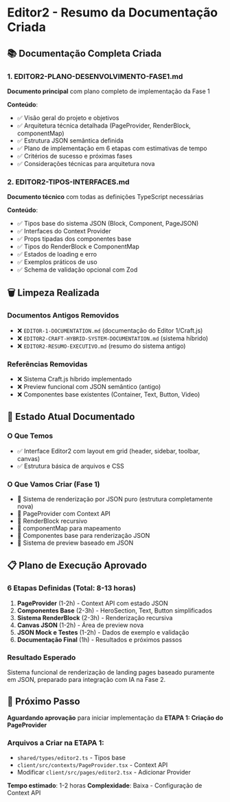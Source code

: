 # Editor2 - Resumo da Documentação Criada

## 📚 Documentação Completa Criada

### 1. **EDITOR2-PLANO-DESENVOLVIMENTO-FASE1.md**
**Documento principal** com plano completo de implementação da Fase 1

**Conteúdo**:
- ✅ Visão geral do projeto e objetivos
- ✅ Arquitetura técnica detalhada (PageProvider, RenderBlock, componentMap)
- ✅ Estrutura JSON semântica definida
- ✅ Plano de implementação em 6 etapas com estimativas de tempo
- ✅ Critérios de sucesso e próximas fases
- ✅ Considerações técnicas para arquitetura nova

### 2. **EDITOR2-TIPOS-INTERFACES.md**
**Documento técnico** com todas as definições TypeScript necessárias

**Conteúdo**:
- ✅ Tipos base do sistema JSON (Block, Component, PageJSON)
- ✅ Interfaces do Context Provider
- ✅ Props tipadas dos componentes base
- ✅ Tipos do RenderBlock e ComponentMap
- ✅ Estados de loading e erro
- ✅ Exemplos práticos de uso
- ✅ Schema de validação opcional com Zod

## 🗑️ Limpeza Realizada

### Documentos Antigos Removidos
- ❌ `EDITOR-1-DOCUMENTATION.md` (documentação do Editor 1/Craft.js)
- ❌ `EDITOR2-CRAFT-HYBRID-SYSTEM-DOCUMENTATION.md` (sistema híbrido)
- ❌ `EDITOR2-RESUMO-EXECUTIVO.md` (resumo do sistema antigo)

### Referências Removidas
- ❌ Sistema Craft.js híbrido implementado
- ❌ Preview funcional com JSON semântico (antigo)
- ❌ Componentes base existentes (Container, Text, Button, Video)

## 🎯 Estado Atual Documentado

### O Que Temos
- ✅ Interface Editor2 com layout em grid (header, sidebar, toolbar, canvas)
- ✅ Estrutura básica de arquivos e CSS

### O Que Vamos Criar (Fase 1)
- 🔧 Sistema de renderização por JSON puro (estrutura completamente nova)
- 🔧 PageProvider com Context API
- 🔧 RenderBlock recursivo
- 🔧 componentMap para mapeamento
- 🔧 Componentes base para renderização JSON
- 🔧 Sistema de preview baseado em JSON

## 📋 Plano de Execução Aprovado

### **6 Etapas Definidas** (Total: 8-13 horas)
1. **PageProvider** (1-2h) - Context API com estado JSON
2. **Componentes Base** (2-3h) - HeroSection, Text, Button simplificados
3. **Sistema RenderBlock** (2-3h) - Renderização recursiva
4. **Canvas JSON** (1-2h) - Área de preview nova
5. **JSON Mock e Testes** (1-2h) - Dados de exemplo e validação
6. **Documentação Final** (1h) - Resultados e próximos passos

### **Resultado Esperado**
Sistema funcional de renderização de landing pages baseado puramente em JSON, preparado para integração com IA na Fase 2.

## 🚀 Próximo Passo

**Aguardando aprovação** para iniciar implementação da **ETAPA 1: Criação do PageProvider**

### Arquivos a Criar na ETAPA 1:
- `shared/types/editor2.ts` - Tipos base
- `client/src/contexts/PageProvider.tsx` - Context API
- Modificar `client/src/pages/editor2.tsx` - Adicionar Provider

**Tempo estimado**: 1-2 horas
**Complexidade**: Baixa - Configuração de Context API